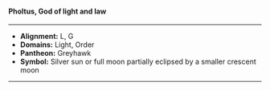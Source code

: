 #### Pholtus, God of light and law
___

- **Alignment:** L, G
- **Domains:** Light, Order
- **Pantheon:** Greyhawk
- **Symbol:** Silver sun or full moon partially eclipsed by a smaller crescent moon
___
